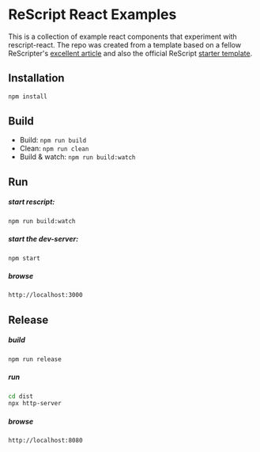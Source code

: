 # ReScript React Examples

This is a collection of example react components that experiment with rescript-react. The repo was created from a template based on a fellow ReScripter's [excellent article](https://dusty.phillips.codes/2022/05/07/fast-bare-rescript-react-2022/) and also the official ReScript [starter template](https://github.com/rescript-lang/rescript-project-template).

## Installation

```sh
npm install
```

## Build

- Build: `npm run build`
- Clean: `npm run clean`
- Build & watch: `npm run build:watch`

## Run

##### start rescript:
```sh
npm run build:watch
```

##### start the dev-server:
```sh
npm start
```

##### browse
```sh
http://localhost:3000
```

## Release

##### build
```sh
npm run release
```

##### run
```sh
cd dist
npx http-server
```

##### browse
```sh
http://localhost:8080
```
